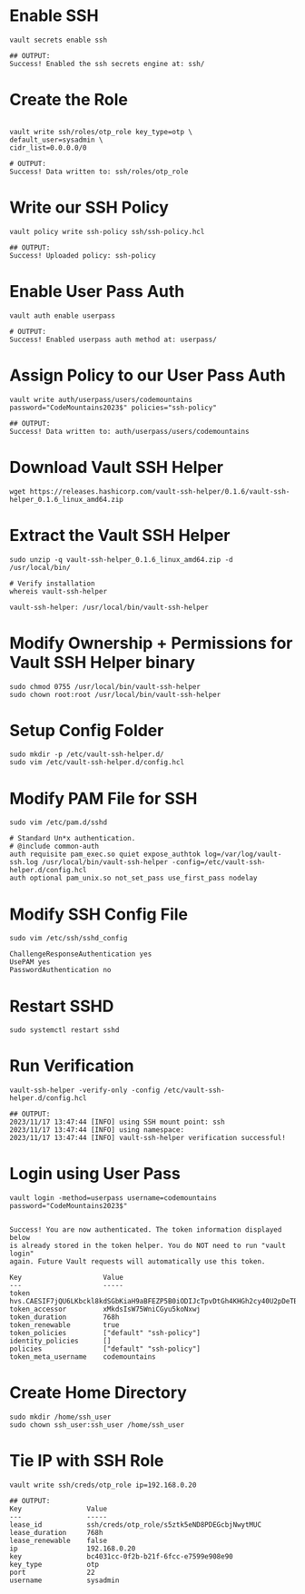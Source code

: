 # Enable SSH 
```
vault secrets enable ssh

## OUTPUT: 
Success! Enabled the ssh secrets engine at: ssh/

```

# Create the Role
```

vault write ssh/roles/otp_role key_type=otp \
default_user=sysadmin \
cidr_list=0.0.0.0/0

# OUTPUT:
Success! Data written to: ssh/roles/otp_role

```

# Write our SSH Policy 
```
vault policy write ssh-policy ssh/ssh-policy.hcl

## OUTPUT:
Success! Uploaded policy: ssh-policy
```

# Enable User Pass Auth
```
vault auth enable userpass

# OUTPUT:
Success! Enabled userpass auth method at: userpass/
```

# Assign Policy to our User Pass Auth 
```
vault write auth/userpass/users/codemountains password="CodeMountains2023$" policies="ssh-policy"

## OUTPUT:
Success! Data written to: auth/userpass/users/codemountains
```

# Download Vault SSH Helper
```
wget https://releases.hashicorp.com/vault-ssh-helper/0.1.6/vault-ssh-helper_0.1.6_linux_amd64.zip
```

# Extract the Vault SSH Helper 
```
sudo unzip -q vault-ssh-helper_0.1.6_linux_amd64.zip -d /usr/local/bin/

# Verify installation 
whereis vault-ssh-helper

vault-ssh-helper: /usr/local/bin/vault-ssh-helper
```

# Modify Ownership + Permissions for Vault SSH Helper binary
```
sudo chmod 0755 /usr/local/bin/vault-ssh-helper
sudo chown root:root /usr/local/bin/vault-ssh-helper
```

# Setup Config Folder
```
sudo mkdir -p /etc/vault-ssh-helper.d/
sudo vim /etc/vault-ssh-helper.d/config.hcl 
```

# Modify PAM File for SSH 
```
sudo vim /etc/pam.d/sshd 

# Standard Un*x authentication.
# @include common-auth
auth requisite pam_exec.so quiet expose_authtok log=/var/log/vault-ssh.log /usr/local/bin/vault-ssh-helper -config=/etc/vault-ssh-helper.d/config.hcl
auth optional pam_unix.so not_set_pass use_first_pass nodelay 
```

# Modify SSH Config File
```
sudo vim /etc/ssh/sshd_config

ChallengeResponseAuthentication yes
UsePAM yes
PasswordAuthentication no
```

# Restart SSHD
```
sudo systemctl restart sshd
```

# Run Verification 
```
vault-ssh-helper -verify-only -config /etc/vault-ssh-helper.d/config.hcl

## OUTPUT:
2023/11/17 13:47:44 [INFO] using SSH mount point: ssh
2023/11/17 13:47:44 [INFO] using namespace: 
2023/11/17 13:47:44 [INFO] vault-ssh-helper verification successful!
```

# Login using User Pass 
```
vault login -method=userpass username=codemountains password="CodeMountains2023$"


Success! You are now authenticated. The token information displayed below
is already stored in the token helper. You do NOT need to run "vault login"
again. Future Vault requests will automatically use this token.

Key                    Value
---                    -----
token                  hvs.CAESIF7jQU6LKbckl8kdSGbKiaH9aBFEZP5B0iODIJcTpvDtGh4KHGh2cy40U2pDeTBDV1Z0QXRWMTgzcFpmZDBWOWI
token_accessor         xMkdsIsW75WniCGyu5koNxwj
token_duration         768h
token_renewable        true
token_policies         ["default" "ssh-policy"]
identity_policies      []
policies               ["default" "ssh-policy"]
token_meta_username    codemountains
```

# Create Home Directory
```
sudo mkdir /home/ssh_user
sudo chown ssh_user:ssh_user /home/ssh_user
```

# Tie IP with SSH Role
```
vault write ssh/creds/otp_role ip=192.168.0.20

## OUTPUT:
Key                Value
---                -----
lease_id           ssh/creds/otp_role/s5ztk5eND8PDEGcbjNwytMUC
lease_duration     768h
lease_renewable    false
ip                 192.168.0.20
key                bc4031cc-0f2b-b21f-6fcc-e7599e908e90
key_type           otp
port               22
username           sysadmin
```
